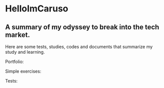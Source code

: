 # HelloImCaruso
## A summary of my odyssey to break into the tech market.
Here are some tests, studies, codes and documents that summarize my study and learning.




Portfolio:


Simple exercises:


Tests:


